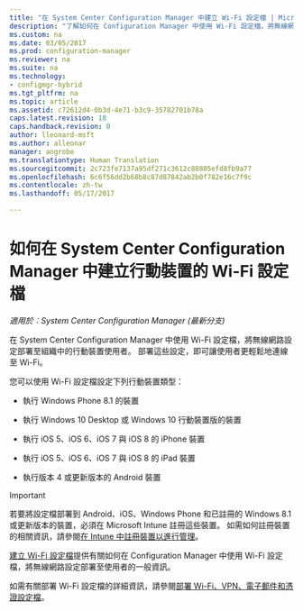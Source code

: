 ```yaml
---
title: "在 System Center Configuration Manager 中建立 Wi-Fi 設定檔 | Microsoft Docs"
description: "了解如何在 Configuration Manager 中使用 Wi-Fi 設定檔，將無線網路設定部署至組織中的行動裝置使用者。"
ms.custom: na
ms.date: 03/05/2017
ms.prod: configuration-manager
ms.reviewer: na
ms.suite: na
ms.technology:
- configmgr-hybrid
ms.tgt_pltfrm: na
ms.topic: article
ms.assetid: c72612d4-0b3d-4e71-b3c9-35782701b78a
caps.latest.revision: 18
caps.handback.revision: 0
author: lleonard-msft
ms.author: alleonar
manager: angrobe
ms.translationtype: Human Translation
ms.sourcegitcommit: 2c723fe7137a95df271c3612c88805efd8fb9a77
ms.openlocfilehash: 6c6f56dd2b68b8c87d87842ab2b0f782e16c7f9c
ms.contentlocale: zh-tw
ms.lasthandoff: 05/17/2017

---
```

# <a name="how-to-create-wi-fi-profiles-for-mobile-devices-in-system-center-configuration-manager"></a>如何在 System Center Configuration Manager 中建立行動裝置的 Wi-Fi 設定檔

*適用於︰System Center Configuration Manager (最新分支)*

在 System Center Configuration Manager 中使用 Wi-Fi 設定檔，將無線網路設定部署至組織中的行動裝置使用者。 部署這些設定，即可讓使用者更輕鬆地連線至 Wi-Fi。  

您可以使用 Wi-Fi 設定檔設定下列行動裝置類型：  

-   執行 Windows Phone 8.1 的裝置  

-   執行 Windows 10 Desktop 或 Windows 10 行動裝置版的裝置  

-   執行 iOS 5、iOS 6、iOS 7 與 iOS 8 的 iPhone 裝置  

-   執行 iOS 5、iOS 6、iOS 7 與 iOS 8 的 iPad 裝置  

-   執行版本 4 或更新版本的 Android 裝置

> [!IMPORTANT]  
>  若要將設定檔部署到 Android、iOS、Windows Phone 和已註冊的 Windows 8.1 或更新版本的裝置，必須在 Microsoft Intune 註冊這些裝置。 如需如何註冊裝置的相關資訊，請參閱[在 Intune 中註冊裝置以進行管理](https://docs.microsoft.com/intune/deploy-use/enroll-devices-in-microsoft-intune)。  

[建立 Wi-Fi 設定檔](../../protect/deploy-use/create-wifi-profiles.md#create-a-wi-fi-profile)提供有關如何在 Configuration Manager 中使用 Wi-Fi 設定檔，將無線網路設定部署至使用者的一般資訊。

如需有關部署 Wi-Fi 設定檔的詳細資訊，請參閱[部署 Wi-Fi、VPN、電子郵件和憑證設定檔](../../protect/deploy-use/deploy-wifi-vpn-email-cert-profiles.md)。

